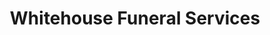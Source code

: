 ---
title: "Whitehouse Funeral Services"
url: /darlington/whitehouse-funeral-services/
shop: funeral directors
---